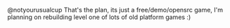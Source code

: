 @notyourusualcup That's the plan, its just a free/demo/opensrc game, I'm planning on rebuilding level one of lots of old platform games :)